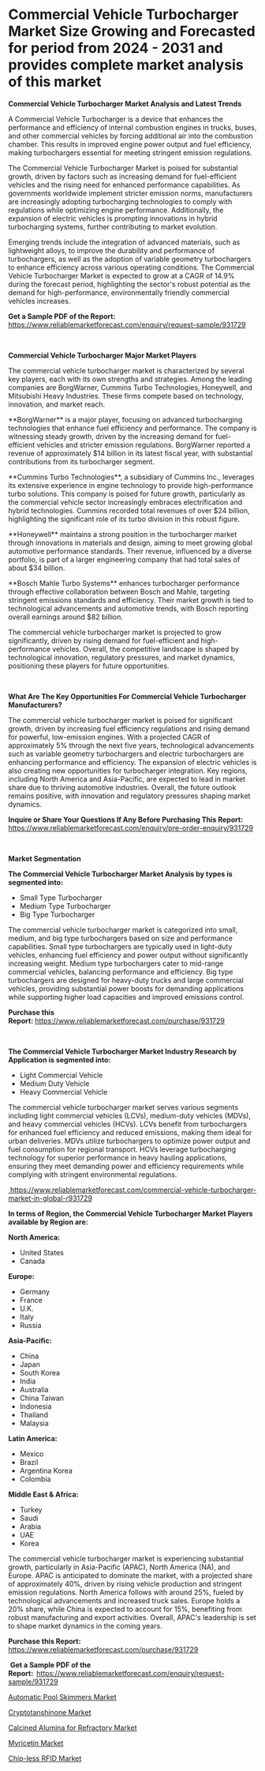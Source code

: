 <p><h1>Commercial Vehicle Turbocharger Market Size Growing and Forecasted for period from 2024 - 2031 and provides complete market analysis of this market</h1></p><p><strong>Commercial Vehicle Turbocharger Market Analysis and Latest Trends</strong></p>
<p><p>A Commercial Vehicle Turbocharger is a device that enhances the performance and efficiency of internal combustion engines in trucks, buses, and other commercial vehicles by forcing additional air into the combustion chamber. This results in improved engine power output and fuel efficiency, making turbochargers essential for meeting stringent emission regulations.</p><p>The Commercial Vehicle Turbocharger Market is poised for substantial growth, driven by factors such as increasing demand for fuel-efficient vehicles and the rising need for enhanced performance capabilities. As governments worldwide implement stricter emission norms, manufacturers are increasingly adopting turbocharging technologies to comply with regulations while optimizing engine performance. Additionally, the expansion of electric vehicles is prompting innovations in hybrid turbocharging systems, further contributing to market evolution.</p><p>Emerging trends include the integration of advanced materials, such as lightweight alloys, to improve the durability and performance of turbochargers, as well as the adoption of variable geometry turbochargers to enhance efficiency across various operating conditions. The Commercial Vehicle Turbocharger Market is expected to grow at a CAGR of 14.9% during the forecast period, highlighting the sector's robust potential as the demand for high-performance, environmentally friendly commercial vehicles increases.</p></p>
<p><strong>Get a Sample PDF of the Report:&nbsp;</strong> <a href="https://www.reliablemarketforecast.com/enquiry/request-sample/931729?utm_campaign=1130&utm_medium=2&utm_source=Github&utm_content=ia&utm_term=03122024&utm_id=commercial-vehicle-turbocharger">https://www.reliablemarketforecast.com/enquiry/request-sample/931729</a></p>
<p>&nbsp;</p>
<p><strong>Commercial Vehicle Turbocharger Major Market Players</strong></p>
<p><p>The commercial vehicle turbocharger market is characterized by several key players, each with its own strengths and strategies. Among the leading companies are BorgWarner, Cummins Turbo Technologies, Honeywell, and Mitsubishi Heavy Industries. These firms compete based on technology, innovation, and market reach.</p><p>**BorgWarner** is a major player, focusing on advanced turbocharging technologies that enhance fuel efficiency and performance. The company is witnessing steady growth, driven by the increasing demand for fuel-efficient vehicles and stricter emission regulations. BorgWarner reported a revenue of approximately $14 billion in its latest fiscal year, with substantial contributions from its turbocharger segment.</p><p>**Cummins Turbo Technologies**, a subsidiary of Cummins Inc., leverages its extensive experience in engine technology to provide high-performance turbo solutions. This company is poised for future growth, particularly as the commercial vehicle sector increasingly embraces electrification and hybrid technologies. Cummins recorded total revenues of over $24 billion, highlighting the significant role of its turbo division in this robust figure.</p><p>**Honeywell** maintains a strong position in the turbocharger market through innovations in materials and design, aiming to meet growing global automotive performance standards. Their revenue, influenced by a diverse portfolio, is part of a larger engineering company that had total sales of about $34 billion.</p><p>**Bosch Mahle Turbo Systems** enhances turbocharger performance through effective collaboration between Bosch and Mahle, targeting stringent emissions standards and efficiency. Their market growth is tied to technological advancements and automotive trends, with Bosch reporting overall earnings around $82 billion.</p><p>The commercial vehicle turbocharger market is projected to grow significantly, driven by rising demand for fuel-efficient and high-performance vehicles. Overall, the competitive landscape is shaped by technological innovation, regulatory pressures, and market dynamics, positioning these players for future opportunities.</p></p>
<p>&nbsp;</p>
<p><strong>What Are The Key Opportunities For Commercial Vehicle Turbocharger Manufacturers?</strong></p>
<p><p>The commercial vehicle turbocharger market is poised for significant growth, driven by increasing fuel efficiency regulations and rising demand for powerful, low-emission engines. With a projected CAGR of approximately 5% through the next five years, technological advancements such as variable geometry turbochargers and electric turbochargers are enhancing performance and efficiency. The expansion of electric vehicles is also creating new opportunities for turbocharger integration. Key regions, including North America and Asia-Pacific, are expected to lead in market share due to thriving automotive industries. Overall, the future outlook remains positive, with innovation and regulatory pressures shaping market dynamics.</p></p>
<p><strong>Inquire or Share Your Questions If Any Before Purchasing This Report:</strong> <a href="https://www.reliablemarketforecast.com/enquiry/pre-order-enquiry/931729?utm_campaign=1130&utm_medium=2&utm_source=Github&utm_content=ia&utm_term=03122024&utm_id=commercial-vehicle-turbocharger">https://www.reliablemarketforecast.com/enquiry/pre-order-enquiry/931729</a></p>
<p>&nbsp;</p>
<p><strong>Market Segmentation</strong></p>
<p><strong>The Commercial Vehicle Turbocharger Market Analysis by types is segmented into:</strong></p>
<p><ul><li>Small Type Turbocharger</li><li>Medium Type Turbocharger</li><li>Big Type Turbocharger</li></ul></p>
<p><p>The commercial vehicle turbocharger market is categorized into small, medium, and big type turbochargers based on size and performance capabilities. Small type turbochargers are typically used in light-duty vehicles, enhancing fuel efficiency and power output without significantly increasing weight. Medium type turbochargers cater to mid-range commercial vehicles, balancing performance and efficiency. Big type turbochargers are designed for heavy-duty trucks and large commercial vehicles, providing substantial power boosts for demanding applications while supporting higher load capacities and improved emissions control.</p></p>
<p><strong>Purchase this Report:&nbsp;</strong><a href="https://www.reliablemarketforecast.com/purchase/931729?utm_campaign=1130&utm_medium=2&utm_source=Github&utm_content=ia&utm_term=03122024&utm_id=commercial-vehicle-turbocharger">https://www.reliablemarketforecast.com/purchase/931729</a></p>
<p>&nbsp;</p>
<p><strong>The Commercial Vehicle Turbocharger Market Industry Research by Application is segmented into:</strong></p>
<p><ul><li>Light Commercial Vehicle</li><li>Medium Duty Vehicle</li><li>Heavy Commercial Vehicle</li></ul></p>
<p><p>The commercial vehicle turbocharger market serves various segments including light commercial vehicles (LCVs), medium-duty vehicles (MDVs), and heavy commercial vehicles (HCVs). LCVs benefit from turbochargers for enhanced fuel efficiency and reduced emissions, making them ideal for urban deliveries. MDVs utilize turbochargers to optimize power output and fuel consumption for regional transport. HCVs leverage turbocharging technology for superior performance in heavy hauling applications, ensuring they meet demanding power and efficiency requirements while complying with stringent environmental regulations.</p></p>
<p><a href="https://www.reliablemarketforecast.com/commercial-vehicle-turbocharger-market-in-global-r931729?utm_campaign=1130&utm_medium=2&utm_source=Github&utm_content=ia&utm_term=03122024&utm_id=commercial-vehicle-turbocharger">&nbsp;https://www.reliablemarketforecast.com/commercial-vehicle-turbocharger-market-in-global-r931729</a></p>
<p><strong>In terms of Region, the Commercial Vehicle Turbocharger Market Players available by Region are:</strong></p>
<p>
    <p> <strong> North America: </strong>
        <ul>
            <li>United States</li>
            <li>Canada</li>
        </ul>
        </p> 
    <p> <strong> Europe: </strong>
        <ul>
            <li>Germany</li>
            <li>France</li>
            <li>U.K.</li>
            <li>Italy</li>
            <li>Russia</li>
        </ul>
        </p> 
    <p> <strong> Asia-Pacific: </strong>
        <ul>
            <li>China</li>
            <li>Japan</li>
            <li>South Korea</li>
            <li>India</li>
            <li>Australia</li>
            <li>China Taiwan</li>
            <li>Indonesia</li>
            <li>Thailand</li>
            <li>Malaysia</li>
        </ul>
        </p> 
    <p> <strong> Latin America: </strong>
        <ul>
            <li>Mexico</li>
            <li>Brazil</li>
            <li>Argentina Korea</li>
            <li>Colombia</li>
        </ul>
        </p> 
    <p> <strong> Middle East & Africa: </strong>
        <ul>
            <li>Turkey</li>
            <li>Saudi</li>
            <li>Arabia</li>
            <li>UAE</li>
            <li>Korea</li>
        </ul>
    </p>
    </p>
<p><p>The commercial vehicle turbocharger market is experiencing substantial growth, particularly in Asia-Pacific (APAC), North America (NA), and Europe. APAC is anticipated to dominate the market, with a projected share of approximately 40%, driven by rising vehicle production and stringent emission regulations. North America follows with around 25%, fueled by technological advancements and increased truck sales. Europe holds a 20% share, while China is expected to account for 15%, benefiting from robust manufacturing and export activities. Overall, APAC's leadership is set to shape market dynamics in the coming years.</p></p>
<p><strong>Purchase this Report: </strong><a href="https://www.reliablemarketforecast.com/purchase/931729?utm_campaign=1130&utm_medium=2&utm_source=Github&utm_content=ia&utm_term=03122024&utm_id=commercial-vehicle-turbocharger">https://www.reliablemarketforecast.com/purchase/931729</a></p>
<p>&nbsp;<strong>Get a Sample PDF of the Report:&nbsp;&nbsp;</strong><a href="https://www.reliablemarketforecast.com/enquiry/request-sample/931729?utm_campaign=1130&utm_medium=2&utm_source=Github&utm_content=ia&utm_term=03122024&utm_id=commercial-vehicle-turbocharger">https://www.reliablemarketforecast.com/enquiry/request-sample/931729</a></p>
<p><strong></strong></p>
<p><p><a href="https://www.linkedin.com/pulse/automatic-pool-skimmers-market-analysis-report-global-insights-zwkye?utm_campaign=1130&utm_medium=2&utm_source=Github&utm_content=ia&utm_term=03122024&utm_id=commercial-vehicle-turbocharger">Automatic Pool Skimmers Market</a></p><p><a href="https://issuu.com/reportprime-2/docs/cryptotanshinone-market-size-2030.pptx?utm_campaign=1130&utm_medium=2&utm_source=Github&utm_content=ia&utm_term=03122024&utm_id=commercial-vehicle-turbocharger">Cryptotanshinone Market</a></p><p><a href="https://www.linkedin.com/pulse/future-calcined-alumina-refractory-latest-trends-development-expected-bgm2f?utm_campaign=1130&utm_medium=2&utm_source=Github&utm_content=ia&utm_term=03122024&utm_id=commercial-vehicle-turbocharger">Calcined Alumina for Refractory Market</a></p><p><a href="https://issuu.com/reportprime-2/docs/myricetin-market-size-2030.pptx?utm_campaign=1130&utm_medium=2&utm_source=Github&utm_content=ia&utm_term=03122024&utm_id=commercial-vehicle-turbocharger">Myricetin Market</a></p><p><a href="https://github.com/RickHolmes3/Market-Research-Report-List-7/blob/main/chip-less-rfid-market.md?utm_campaign=1130&utm_medium=2&utm_source=Github&utm_content=ia&utm_term=03122024&utm_id=commercial-vehicle-turbocharger">Chip-less RFID Market</a></p></p>